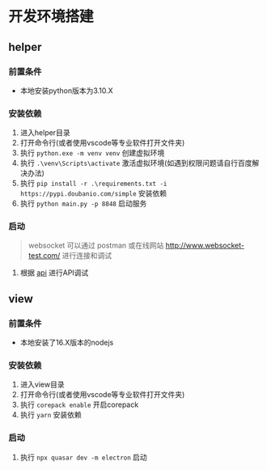 # 开发环境搭建

## helper
### 前置条件
- 本地安装python版本为3.10.X

### 安装依赖
1. 进入helper目录
2. 打开命令行(或者使用vscode等专业软件打开文件夹)
3. 执行 `python.exe -m venv venv` 创建虚拟环境
4. 执行 `.\venv\Scripts\activate` 激活虚拟环境(如遇到权限问题请自行百度解决办法)
5. 执行 `pip install -r .\requirements.txt -i https://pypi.doubanio.com/simple` 安装依赖
6. 执行 `python main.py -p 8848` 启动服务

### 启动
> websocket 可以通过 postman 或在线网站 http://www.websocket-test.com/ 进行连接和调试
1. 根据 [api](./api.md) 进行API调试

## view
### 前置条件
- 本地安装了16.X版本的nodejs

### 安装依赖
1. 进入view目录
2. 打开命令行(或者使用vscode等专业软件打开文件夹)
3. 执行 `corepack enable` 开启corepack
4. 执行 `yarn` 安装依赖

### 启动
1. 执行 `npx quasar dev -m electron` 启动
